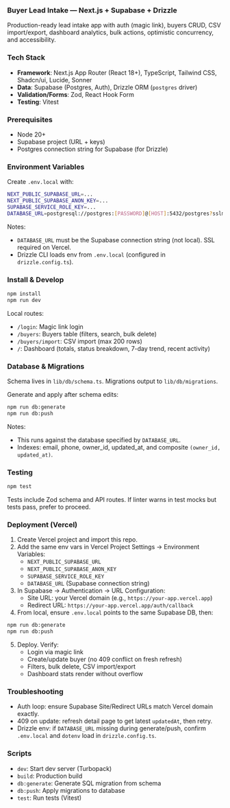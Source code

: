 ### Buyer Lead Intake — Next.js + Supabase + Drizzle

Production-ready lead intake app with auth (magic link), buyers CRUD, CSV import/export, dashboard analytics, bulk actions, optimistic concurrency, and accessibility.

### Tech Stack

- **Framework**: Next.js App Router (React 18+), TypeScript, Tailwind CSS, Shadcn/ui, Lucide, Sonner
- **Data**: Supabase (Postgres, Auth), Drizzle ORM (`postgres` driver)
- **Validation/Forms**: Zod, React Hook Form
- **Testing**: Vitest

### Prerequisites

- Node 20+
- Supabase project (URL + keys)
- Postgres connection string for Supabase (for Drizzle)

### Environment Variables

Create `.env.local` with:

```bash
NEXT_PUBLIC_SUPABASE_URL=...
NEXT_PUBLIC_SUPABASE_ANON_KEY=...
SUPABASE_SERVICE_ROLE_KEY=...
DATABASE_URL=postgresql://postgres:[PASSWORD]@[HOST]:5432/postgres?sslmode=require
```

Notes:

- `DATABASE_URL` must be the Supabase connection string (not local). SSL required on Vercel.
- Drizzle CLI loads env from `.env.local` (configured in `drizzle.config.ts`).

### Install & Develop

```bash
npm install
npm run dev
```

Local routes:

- `/login`: Magic link login
- `/buyers`: Buyers table (filters, search, bulk delete)
- `/buyers/import`: CSV import (max 200 rows)
- `/`: Dashboard (totals, status breakdown, 7-day trend, recent activity)

### Database & Migrations

Schema lives in `lib/db/schema.ts`. Migrations output to `lib/db/migrations`.

Generate and apply after schema edits:

```bash
npm run db:generate
npm run db:push
```

Notes:

- This runs against the database specified by `DATABASE_URL`.
- Indexes: email, phone, owner_id, updated_at, and composite `(owner_id, updated_at)`.

### Testing

```bash
npm test
```

Tests include Zod schema and API routes. If linter warns in test mocks but tests pass, prefer to proceed.

### Deployment (Vercel)

1. Create Vercel project and import this repo.
2. Add the same env vars in Vercel Project Settings → Environment Variables:
   - `NEXT_PUBLIC_SUPABASE_URL`
   - `NEXT_PUBLIC_SUPABASE_ANON_KEY`
   - `SUPABASE_SERVICE_ROLE_KEY`
   - `DATABASE_URL` (Supabase connection string)
3. In Supabase → Authentication → URL Configuration:
   - Site URL: your Vercel domain (e.g., `https://your-app.vercel.app`)
   - Redirect URL: `https://your-app.vercel.app/auth/callback`
4. From local, ensure `.env.local` points to the same Supabase DB, then:

```bash
npm run db:generate
npm run db:push
```

5. Deploy. Verify:
   - Login via magic link
   - Create/update buyer (no 409 conflict on fresh refresh)
   - Filters, bulk delete, CSV import/export
   - Dashboard stats render without overflow

### Troubleshooting

- Auth loop: ensure Supabase Site/Redirect URLs match Vercel domain exactly.
- 409 on update: refresh detail page to get latest `updatedAt`, then retry.
- Drizzle env: if `DATABASE_URL` missing during generate/push, confirm `.env.local` and `dotenv` load in `drizzle.config.ts`.

### Scripts

- `dev`: Start dev server (Turbopack)
- `build`: Production build
- `db:generate`: Generate SQL migration from schema
- `db:push`: Apply migrations to database
- `test`: Run tests (Vitest)
